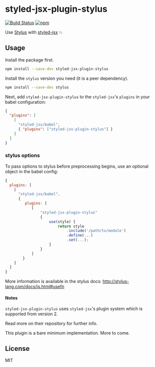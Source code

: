 # styled-jsx-plugin-stylus

[![Build Status](https://travis-ci.org/omardelarosa/styled-jsx-plugin-stylus.svg?branch=master)](https://travis-ci.org/omardelarosa/styled-jsx-plugin-stylus)
[![npm](https://img.shields.io/npm/v/styled-jsx-plugin-stylus.svg)](https://www.npmjs.com/package/styled-jsx-plugin-stylus)

Use [Stylus](http://stylus-lang.com/) with [styled-jsx](https://github.com/zeit/styled-jsx) 💥

## Usage

Install the package first.

```bash
npm install --save-dev styled-jsx-plugin-stylus
```

Install the `stylus` version you need (it is a peer dependency).

```bash
npm install --save-dev stylus
```

Next, add `styled-jsx-plugin-stylus` to the `styled-jsx`'s `plugins` in your babel configuration:

```json
{
  "plugins": [
    [
      "styled-jsx/babel",
      { "plugins": ["styled-jsx-plugin-stylus"] }
    ]
  ]
}
```

### stylus options
To pass options to stylus before preprocessing begins, use an optional object in the babel config:

```javascript
{
  plugins: [
    [
      "styled-jsx/babel",
      {
      	 plugins: [
      	 	[ 
      	 		"styled-jsx-plugin-stylus"
      	 		{ 
      	 			use(style) {
      	 				return style
      	 					.include('/path/to/module')
      	 					.define(...)
      	 					.set(...);
      	 			}
      	 		}
      	 	]
      	}
    ]
  ]
}
```

More information is available in the stylus docs:
http://stylus-lang.com/docs/js.html#usefn

#### Notes

`styled-jsx-plugin-stylus` uses `styled-jsx`'s plugin system which is supported from version 2.

Read more on their repository for further info.

This plugin is a bare minimum implementation.  More to come.

## License

MIT

